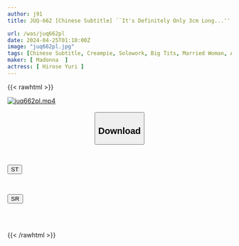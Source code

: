 ```yaml
---
author: j91
title: JUQ-662 [Chinese Subtitle] ``It's Definitely Only 3cm Long...'' I Allowed My Stepfather, Who Has A Lot Of Sexual Desire, To Penetrate Me For A Little While, And It Turned Out To Be A Perfect Match...I Climaxed Over And Over Again. Yuri Hirose

url: /was/juq662pl
date: 2024-04-25T01:10:00Z
image: "juq662pl.jpg"
tags: [Chinese Subtitle, Creampie, Solowork, Big Tits, Married Woman, Affair, Mature Woman	]
maker: [ Madonna  ]
actress: [ Hirose Yuri ]
---
```



{{< rawhtml >}}

<div class="video" data-videoid="PW1Y1bLzJYh02R0">
    <a href="javascript:;">
        <img src="/was/juq662pl/juq662pl.jpg" width="WIDTH" height="HEIGHT" alt="juq662pl.mp4" loading="lazy">
    </a>
</div>

<script type="text/javascript" src="https://j91.asia/asset/on-demand-st.js"></script>

<br>
  <link rel="stylesheet" href="https://j91.asia/asset/bs5.css">
  
  <center>
  <button class="btn btn-primary" type="button" data-bs-toggle="collapse" data-bs-target=".multi-collapse" aria-expanded="false" aria-controls="multiCollapseExample1 multiCollapseExample2"><h2>Download</h2></button></center>
</p>
<div class="row">
  <div class="col">
    <div class="collapse multi-collapse" id="multiCollapseExample1">
      <div class="card card-body">
	      	      <br>
<div class="buttons">  
<p><a href="https://streamtape.to/v/PW1Y1bLzJYh02R0" target="_blank"><button class="btn-hover color-3"><i class="fa fa-download"></i> ST</button></a></p></div>
    </div>
  </div>
</div>
  <div class="col">
    <div class="collapse multi-collapse" id="multiCollapseExample2">
      <div class="card card-body">
	      <br>
<div class="buttons">
<p><a href="https://rubystm.com/mkyf2354kiqc" target="_blank"><button class="btn-hover color-9"><i class="fa fa-download"></i> SR</button></a></p></div>
<br><br>
      </div>
    </div>
  </div>
</div>

{{< /rawhtml >}}